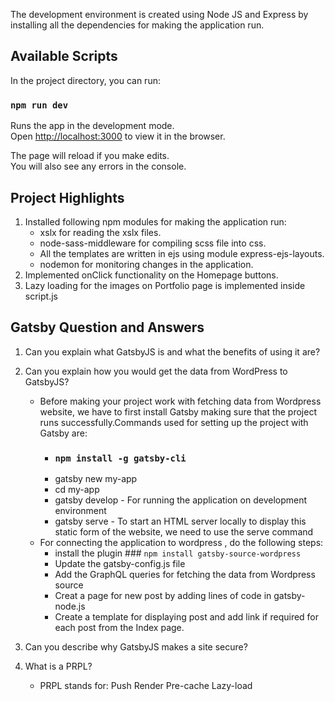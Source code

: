 The development environment is created using Node JS and Express by installing all the dependencies for making the application run.

## Available Scripts

In the project directory, you can run:

### `npm run dev`

Runs the app in the development mode.<br />
Open [http://localhost:3000](http://localhost:3000) to view it in the browser.

The page will reload if you make edits.<br />
You will also see any errors in the console.

## Project Highlights

1) Installed following npm modules for making the application run:
    * xslx for reading the xslx files.
    * node-sass-middleware for compiling scss file into css.
    * All the templates are written in ejs using module express-ejs-layouts.
    * nodemon for monitoring changes in the application.
2) Implemented onClick functionality on the Homepage buttons.
3) Lazy loading for the images on Portfolio page is implemented inside script.js

## Gatsby Question and Answers
1) Can you explain what GatsbyJS is and what the benefits of using it are?

2) Can you explain how you would get the data from WordPress to GatsbyJS?
    * Before making your project work with fetching data from Wordpress website, we have to first install Gatsby making sure that the project runs successfully.Commands used for setting up the project with Gatsby are:
        * ### `npm install -g gatsby-cli`
        * gatsby new my-app
        * cd my-app
        * gatsby develop - For running the application on development environment
        * gatsby serve - To start an HTML server locally to display this static form of the website, we need to use the serve command
    * For connecting the application to wordpress , do the following steps: 
        * install the plugin ### `npm install gatsby-source-wordpress`
        * Update the gatsby-config.js file
        * Add the GraphQL queries for fetching the data from Wordpress source
        * Creat a page for new post by adding lines of code in gatsby-node.js
        * Create a template for displaying post and add link if required for each post from the Index page.

3) Can you describe why GatsbyJS makes a site secure?

4) What is a PRPL?
    * PRPL stands for:
        Push
        Render
        Pre-cache
        Lazy-load